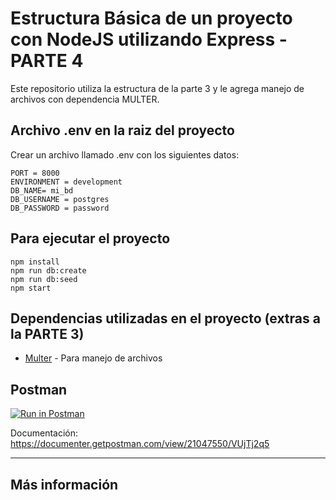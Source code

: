 # Estructura Básica de un proyecto con NodeJS utilizando Express - PARTE 4

Este repositorio utiliza la estructura de la parte 3 y le agrega manejo de archivos con dependencia MULTER.

## Archivo .env en la raiz del proyecto
Crear un archivo llamado .env con los siguientes datos:

    PORT = 8000
    ENVIRONMENT = development
    DB_NAME= mi_bd
    DB_USERNAME = postgres
    DB_PASSWORD = password
    

## Para ejecutar el proyecto
    
    npm install
    npm run db:create
    npm run db:seed
    npm start

## Dependencias utilizadas en el proyecto (extras a la PARTE 3)
- [Multer](https://www.npmjs.com/package/multer) - Para manejo de archivos

## Postman
[![Run in Postman](https://run.pstmn.io/button.svg)](https://app.getpostman.com/run-collection/21047550-a20ad7f8-4968-4450-b255-342e4e6f9f9b?action=collection%2Ffork&collection-url=entityId%3D21047550-a20ad7f8-4968-4450-b255-342e4e6f9f9b%26entityType%3Dcollection%26workspaceId%3D1f4f77c5-eb75-4ee8-99d0-fbd51cc092df#?env%5BLOCALHOST%20BASE%5D=W3sia2V5IjoiVVJMIiwidmFsdWUiOiJodHRwOi8vbG9jYWxob3N0OjgwMDAiLCJlbmFibGVkIjp0cnVlfV0=)

Documentación: https://documenter.getpostman.com/view/21047550/VUjTj2q5

---

## Más información


